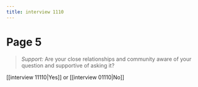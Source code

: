 ```yaml
---
title: interview 1110
---
```

# Page 5
> *Support:* Are your close relationships and community aware of your question and supportive of asking it?

[[interview 11110|Yes]] or [[interview 01110|No]] 